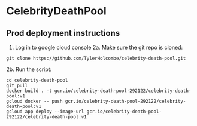 # CelebrityDeathPool

## Prod deployment instructions
1. Log in to google cloud console
2a. Make sure the git repo is cloned:
```
git clone https://github.com/TylerHolcombe/celebrity-death-pool.git
```
2b. Run the script:
```
cd celebrity-death-pool
git pull
docker build . -t gcr.io/celebrity-death-pool-292122/celebrity-death-pool:v1
gcloud docker -- push gcr.io/celebrity-death-pool-292122/celebrity-death-pool:v1
gcloud app deploy --image-url gcr.io/celebrity-death-pool-292122/celebrity-death-pool:v1
```
